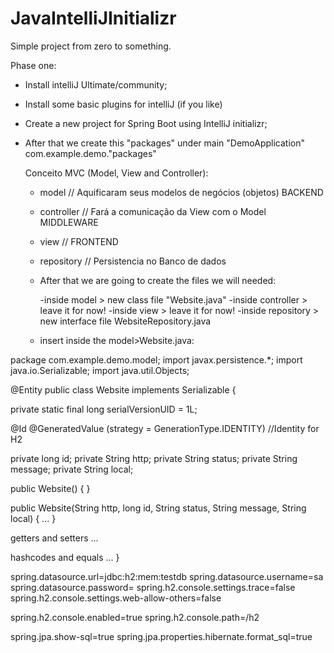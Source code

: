 # JavaIntelliJInitializr
Simple project from zero to something.

Phase one:

- Install intelliJ Ultimate/community;
- Install some basic plugins for intelliJ (if you like) 
- Create a new project for Spring Boot using IntelliJ initializr;
- After that we create this "packages" under main "DemoApplication" com.example.demo."packages"
  
  Conceito MVC (Model, View and Controller):

  - model       // Aquificaram seus modelos de negócios (objetos) BACKEND
  - controller  // Fará a comunicação da View com o Model MIDDLEWARE
  - view        // FRONTEND 

  - repository  // Persistencia no Banco de dados
  
  - After that we are going to create the files we will needed:
  
    -inside model > new class file "Website.java"
    -inside controller > leave it for now!
    -inside view > leave it for now!
    -inside repository > new interface file WebsiteRepository.java
  
  - insert inside the model>Website.java:
  
package com.example.demo.model;
import javax.persistence.*;
import java.io.Serializable;
import java.util.Objects;

@Entity
public class Website implements Serializable {

private static final long serialVersionUID = 1L;

@Id
@GeneratedValue (strategy = GenerationType.IDENTITY) //Identity for H2

private long id;
private String http;
private String status;
private String message;
private String local;

public Website() {
}

public Website(String http, long id, String status, String message, String local) {
...
}

getters and setters ...

hashcodes and equals ...
}



spring.datasource.url=jdbc:h2:mem:testdb
spring.datasource.username=sa
spring.datasource.password=
spring.h2.console.settings.trace=false
spring.h2.console.settings.web-allow-others=false

spring.h2.console.enabled=true
spring.h2.console.path=/h2

spring.jpa.show-sql=true
spring.jpa.properties.hibernate.format_sql=true
